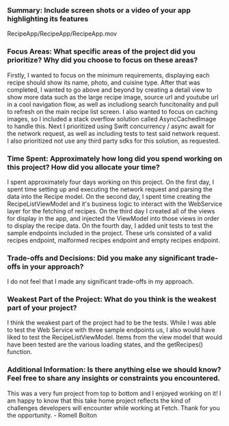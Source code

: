 ### Summary: Include screen shots or a video of your app highlighting its features
RecipeApp/RecipeApp/RecipeApp.mov

### Focus Areas: What specific areas of the project did you prioritize? Why did you choose to focus on these areas?
Firstly, I wanted to focus on the minimum requirements, displaying each recipe should show its name, photo, and cuisine type. After that was completed, I wanted to go above and beyond by creating a detail view to show more data such as the large recipe image, source url and youtube url in a cool navigation flow, as well as includiong search funcitonality and pull to refresh on the main recipe list screen. I also wanted to focus on caching images, so I included a stack overflow solution called AsyncCachedImage to handle this. Next I prioritized using  Swift concurrency / async await for the network request, as well as including tests to test said network request. I also prioritized not use any third party sdks for this solution, as requested.

### Time Spent: Approximately how long did you spend working on this project? How did you allocate your time?
I spent approximately four days working on this project. On the first day, I spent time setting up and executing the network request and parsing the data into the Recipe model. On the second day, I spent time creating the RecipeListViewModel and it's business logic to interact with the WebService layer for the fetching of recipes. On the third day I created all of the views for display in the app, and injected the ViewModel into those views in order to display the recipe data. On the fourth day, I added unit tests to test the sample endpoints included in the project. These urls consisted of a valid recipes endpoint, malformed recipes endpoint and empty recipes endpoint.

### Trade-offs and Decisions: Did you make any significant trade-offs in your approach?
I do not feel that I made any significant trade-offs in my approach.

### Weakest Part of the Project: What do you think is the weakest part of your project?
I think the weakest part of the project had to be the tests. While I was able to test the Web Service with three sample endpoints us, I also would have liked to test the RecipeListViewModel. Items from the view model that would have been tested are the various loading states, and the getRecipes() function.

### Additional Information: Is there anything else we should know? Feel free to share any insights or constraints you encountered.
This was a very fun project from top to bottom and I enjoyed working on it! I am happy to know that this take home project reflects the kind of challenges developers will encounter while working at Fetch. Thank for you the opportunity. - Romell Bolton
